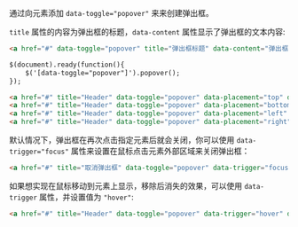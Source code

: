 通过向元素添加 `data-toggle="popover"` 来来创建弹出框。

`title` 属性的内容为弹出框的标题，`data-content` 属性显示了弹出框的文本内容:
```html
<a href="#" data-toggle="popover" title="弹出框标题" data-content="弹出框内容">多次点我</a>

$(document).ready(function(){
    $('[data-toggle="popover"]').popover(); 
});

```

```html
<a href="#" title="Header" data-toggle="popover" data-placement="top" data-content="Content">点我</a>
<a href="#" title="Header" data-toggle="popover" data-placement="bottom" data-content="Content">点我</a>
<a href="#" title="Header" data-toggle="popover" data-placement="left" data-content="Content">点我</a>
<a href="#" title="Header" data-toggle="popover" data-placement="right" data-content="Content">点我</a>
```

默认情况下，弹出框在再次点击指定元素后就会关闭，你可以使用 `data-trigger="focus"` 属性来设置在鼠标点击元素外部区域来关闭弹出框：
```html
<a href="#" title="取消弹出框" data-toggle="popover" data-trigger="focus" data-content="点击文档的其他地方关闭我">点我</a>
```

如果想实现在鼠标移动到元素上显示，移除后消失的效果，可以使用 `data-trigger` 属性，并设置值为 `"hover"`:
```html
<a href="#" title="Header" data-toggle="popover" data-trigger="hover" data-content="一些内容">鼠标移动到我这</a>
```